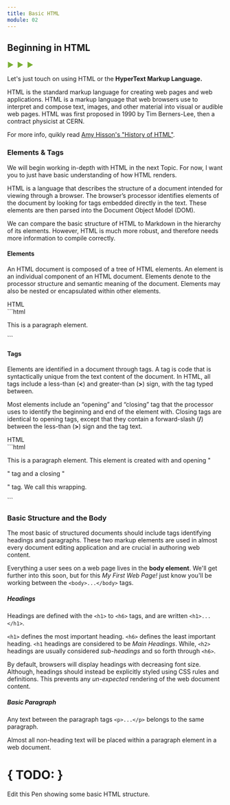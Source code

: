 ```yaml
---
title: Basic HTML
module: 02
---
```


## Beginning in HTML
<span style="color: #79AF33; font-size: medium; font-weight: bold">▶ &nbsp;▶  &nbsp;▶</span>

Let's just touch on using HTML or the **HyperText Markup Language.**

HTML is the standard markup language for creating web pages and web applications. HTML is a markup language that web browsers use to interpret and compose text, images, and other material into visual or audible web pages. HTML was first proposed in 1990 by Tim Berners-Lee, then a contract physicist at CERN.

For more info, quikly read [Amy Hisson's "History of HTML"](http://amyhissom.com/HTML5-CSS3/history.html#1).

### Elements & Tags
We will begin working in-depth with HTML in the next Topic. For now, I want you to just have basic understanding of how HTML renders.

HTML is a language that describes the structure of a document intended for viewing through a browser. The browser’s processor identifies elements of the document by looking for tags embedded directly in the text. These elements are then parsed into the Document Object Model (DOM).

We can compare the basic structure of HTML to Markdown in the hierarchy of its elements. However, HTML is much more robust, and therefore needs more information to compile correctly.

#### Elements
An HTML document is composed of a tree of HTML elements. An element is an individual component of an HTML document. Elements denote to the processor structure and semantic meaning of the document. Elements may also be nested or encapsulated within other elements.

<div id="code-heading">HTML</div>
 ```html
 <p>This is a paragraph element.</p>
 ```

#### Tags
Elements are identified in a document through tags. A tag is code that is syntactically unique from the text content of the document. In HTML, all tags include a less-than (**<**) and greater-than (**>**) sign, with the tag typed between.

Most elements include an “opening” and “closing” tag that the processor uses to identify the beginning and end of the element with. Closing tags are identical to opening tags, except that they contain a forward-slash (**/**) between the less-than (**>**) sign and the tag text.

<div id="code-heading">HTML</div>
```html
<p>This is a paragraph element.
This element is created with and opening "<p>" tag and a closing "</p>" tag.
We call this wrapping.</p>
```

### Basic Structure and the Body
The most basic of structured documents should include tags identifying headings and paragraphs. These two markup elements are used in almost every document editing application and are crucial in authoring web content.

Everything a user sees on a web page lives in the **body element**. We'll get further into this soon, but for this _My First Web Page!_ just know you'll be working between the `<body>...</body>` tags.

##### Headings
Headings are defined with the `<h1>` to `<h6>` tags, and are written `<h1>...</h1>`.

`<h1>` defines the most important heading. `<h6>` defines the least important heading. `<h1` headings are considered to be _Main Headings_. While, `<h2>` headings are usually considered _sub-headings_ and so forth through `<h6>`.

By default, browsers will display headings with decreasing font size. Although, headings should instead be explicitly styled using CSS rules and definitions. This prevents any _un-expected_ rendering of the web document content.

##### Basic Paragraph
Any text between the paragraph tags `<p>...</p>` belongs to the same paragraph.

Almost all non-heading text will be placed within a paragraph element in a web document.

<p data-height="400" data-theme-id="30567" data-slug-hash="ZJZEXa" data-default-tab="html,result" data-user="Media-Ed-Online" data-embed-version="2" data-pen-title="Topic-02: HTML Headings" class="codepen"></p>
<script async src="https://production-assets.codepen.io/assets/embed/ei.js"></script>


# { TODO: }
Edit this Pen showing some basic HTML structure.

<p data-height="600" data-theme-id="30567" data-slug-hash="NvmWQv" data-default-tab="html,result" data-user="Media-Ed-Online" data-embed-version="2" data-pen-title="Topic-02: HTML Structure Example" class="codepen"></p>
<script async src="https://production-assets.codepen.io/assets/embed/ei.js"></script>
